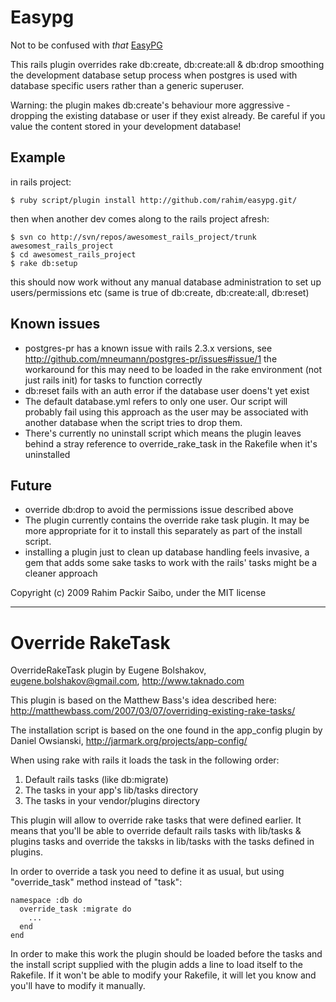 Easypg
======

Not to be confused with *that* [EasyPG](http://www.easypg.org/)

This rails plugin overrides rake db:create, db:create:all & db:drop smoothing the development database
setup process when postgres is used with database specific users rather than a generic superuser.

Warning: the plugin makes db:create's behaviour more aggressive - dropping the existing
database or user if they exist already. Be careful if you value the content stored in
your development database!

Example
-------

in rails project:

    $ ruby script/plugin install http://github.com/rahim/easypg.git/

then when another dev comes along to the rails project afresh:

    $ svn co http://svn/repos/awesomest_rails_project/trunk awesomest_rails_project
    $ cd awesomest_rails_project
    $ rake db:setup

this should now work without any manual database administration to set up users/permissions etc
(same is true of db:create, db:create:all, db:reset)


Known issues
------------

* postgres-pr has a known issue with rails 2.3.x versions, see http://github.com/mneumann/postgres-pr/issues#issue/1
  the workaround for this may need to be loaded in the rake environment (not just rails init)
  for tasks to function correctly
* db:reset fails with an auth error if the database user doens't yet exist 
* The default database.yml refers to only one user. Our script will probably fail using this
  approach as the user may be associated with another database when the script tries to drop them.
* There's currently no uninstall script which means the plugin leaves behind a stray reference to
  override_rake_task in the Rakefile when it's uninstalled

Future
------

* override db:drop to avoid the permissions issue described above
* The plugin currently contains the override rake task plugin. It may be more
  appropriate for it to install this separately as part of the install script.
* installing a plugin just to clean up database handling feels invasive, a gem that adds some 
  sake tasks to work with the rails' tasks might be a cleaner approach


Copyright (c) 2009 Rahim Packir Saibo, under the MIT license


---

Override RakeTask
=================

OverrideRakeTask plugin by Eugene Bolshakov, eugene.bolshakov@gmail.com, http://www.taknado.com

This plugin is based on the Matthew Bass's idea described here:
http://matthewbass.com/2007/03/07/overriding-existing-rake-tasks/

The installation script is based on the one found in the app_config plugin
by Daniel Owsianski, http://jarmark.org/projects/app-config/

When using rake with rails it loads the task in the following order:

1. Default rails tasks (like db:migrate)
2. The tasks in your app's lib/tasks directory
3. The tasks in your vendor/plugins directory

This plugin will allow to override rake tasks that were defined earlier. It means that 
you'll be able to override default rails tasks with lib/tasks & plugins tasks and 
override the taksks in lib/tasks with the tasks defined in plugins.

In order to override a task you need to define it as usual, but using "override_task" 
method instead of "task":

    namespace :db do
      override_task :migrate do
        ...
      end
    end

In order to make this work the plugin should be loaded before the tasks and the install script
supplied with the plugin adds a line to load itself to the Rakefile. If it won't be able to 
modify your Rakefile, it will let you know and you'll have to modify it manually.
